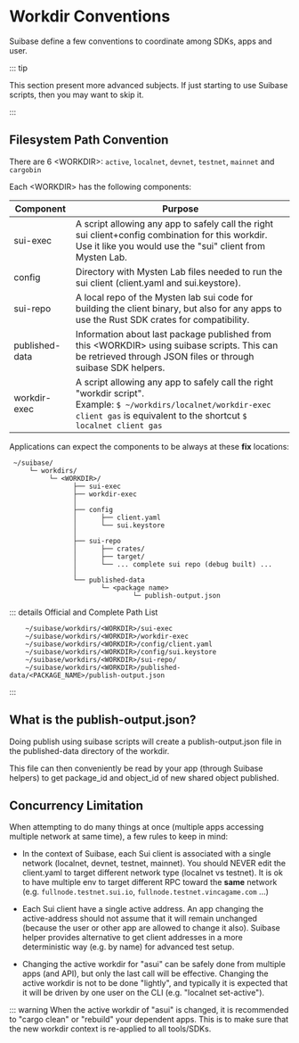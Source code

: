 # Workdir Conventions

Suibase define a few conventions to coordinate among SDKs, apps and user.

::: tip

This section present more advanced subjects. If just starting to use Suibase scripts, then you may want to skip it.

:::

## Filesystem Path Convention

There are 6 <WORKDIR\>: `active`, `localnet`, `devnet`, `testnet`, `mainnet` and `cargobin`

Each <WORKDIR\> has the following components:

| Component      | Purpose                                                                                                                                                                                 |
| -------------- | --------------------------------------------------------------------------------------------------------------------------------------------------------------------------------------- |
| sui-exec       | A script allowing any app to safely call the right sui client+config combination for this workdir. Use it like you would use the "sui" client from Mysten Lab.                          |
| config         | Directory with Mysten Lab files needed to run the sui client (client.yaml and sui.keystore).                                                                                            |
| sui-repo       | A local repo of the Mysten lab sui code for building the client binary, but also for any apps to use the Rust SDK crates for compatibility.                                             |
| published-data | Information about last package published from this <WORKDIR\> using suibase scripts. This can be retrieved through JSON files or through suibase SDK helpers.                           |
| workdir-exec   | A script allowing any app to safely call the right "workdir script".<br> Example: `$ ~/workdirs/localnet/workdir-exec client gas` is equivalent to the shortcut `$ localnet client gas` |

Applications can expect the components to be always at these **fix** locations:
```text
 ~/suibase/
     └─ workdirs/
          └─ <WORKDIR>/
                ├── sui-exec
                ├── workdir-exec
                │
                ├── config
                │      ├── client.yaml
                │      └── sui.keystore
                │
                ├── sui-repo
                │      ├── crates/
                │      ├── target/
                │      └── ... complete sui repo (debug built) ...
                │
                └── published-data
                       └─ <package name>
                               └─ publish-output.json
```
::: details Official and Complete Path List
```
    ~/suibase/workdirs/<WORKDIR>/sui-exec
    ~/suibase/workdirs/<WORKDIR>/workdir-exec
    ~/suibase/workdirs/<WORKDIR>/config/client.yaml
    ~/suibase/workdirs/<WORKDIR>/config/sui.keystore
    ~/suibase/workdirs/<WORKDIR>/sui-repo/
    ~/suibase/workdirs/<WORKDIR>/published-data/<PACKAGE_NAME>/publish-output.json
```
:::

## What is the publish-output.json?
Doing publish using suibase scripts will create a publish-output.json file in the published-data directory of the workdir.

This file can then conveniently be read by your app (through Suibase helpers) to get package_id and object_id of new shared object published.


## Concurrency Limitation

When attempting to do many things at once (multiple apps accessing multiple network at same time), a few rules to keep in mind:

  - In the context of Suibase, each Sui client is associated with a single network (localnet, devnet, testnet, mainnet). You should NEVER edit the client.yaml to target different network type (localnet vs testnet). It is ok to have multiple env to target different RPC toward the **same** network (e.g. `fullnode.testnet.sui.io`, `fullnode.testnet.vincagame.com` ...)

  - Each Sui client have a single active address. An app changing the active-address should not assume that it will remain unchanged (because the user or other app are allowed to change it also). Suibase helper provides alternative to get client addresses in a more deterministic way (e.g. by name) for advanced test setup.

  - Changing the active workdir for "asui" can be safely done from multiple apps (and API), but only the last call will be effective. Changing the active workdir is not to be done "lightly", and typically it is expected that it will be driven by one user on the CLI (e.g. "localnet set-active").

::: warning
When the active workdir of "asui" is changed, it is recommended to "cargo clean" or "rebuild" your dependent apps. This is to make sure that the new workdir context is re-applied to all tools/SDKs.


